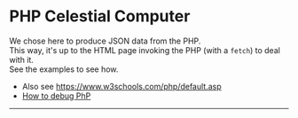# PHP Celestial Computer
We chose here to produce JSON data from the PHP.  
This way, it's up to the HTML page invoking the PHP (with a `fetch`) to deal with it.  
See the examples to see how.

- Also see https://www.w3schools.com/php/default.asp
- [How to debug PhP](https://www.google.com/search?q=how+to+debug+php&oq=how+to+debug+php&gs_lcrp=EgZjaHJvbWUyBggAEEUYOTIGCAEQRRhA0gEINDAzMmowajGoAgCwAgA&sourceid=chrome&ie=UTF-8#fpstate=ive&vld=cid:4b06443e,vid:8ka_Efpl21Y,st:0)

---

